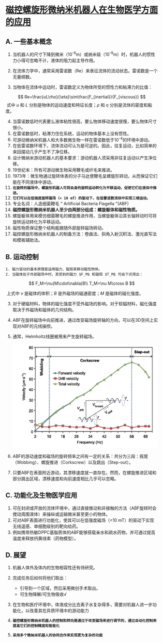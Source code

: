 # [磁控螺旋形微纳米机器人在生物医学方面的应用](http://www.engineering.org.cn/ch/10.15302/J-ENG-2015005)

## A. 一些基本概念

1. 当机器人的尺寸下降到微米（10<sup>-6</sup>m）或纳米级（10<sup>-9</sup>m）时，机器人的惯性力小得可忽略不计，液体的阻力起主导作用。

2. 在流体力学中，通常采用雷诺数（Re）来表征流体的流动状态。雷诺数是一个无量纲数。

3. 当物体在流体中运动时，雷诺数定义为物体所受的惯性力和粘滞力的比值：

$$
Re=\frac{uL\rho}{\eta}\sim\frac{F_{inertial}}{F_{viscous}}
$$
​		式中 $u$ 和 $L$ 分别是物体的运动速度和特征长度；$\rho$ 和 $\eta$ 分别是流体的密度和黏度。

4. 当雷诺数低时代表要么液体粘性很高，要么物体移动速度很慢，要么物体尺寸很小。
5. 在雷诺数低时，粘滞力住在系统，运动的物体基本上没有惯性。
6. 可游动微纳米机器人和大多数微生物一样在雷诺数低于10<sup>-4</sup>的环境中游动。
7. 在低雷诺数环境下，流体流动可认为是可逆的。因此，往复运动，比如简单的来回摆动几乎产生不了净位移。
8. 设计微纳米游动机器人的基本要求：游动机器人须采用非往复运动以产生净位移。
9. 19世纪末：所有可游动微生物采用鞭毛或纤毛来推进。
10. 1973年：微生物通过旋转体表的分子马达使鞭毛呈螺旋形转动，从而保证它们能在不同液体中游动。
11. **`在旋转的磁场中，螺旋形机器人可将自身的旋转运动转化为平移运动，促使它们在液体中推进。`**
12. **`它们可以在低强度旋转磁场（< 10 mT）的驱动下，在低雷诺数流体中实现三维运动。`**
13. 专业名词：人造细菌鞭毛 " Artificial Bacteria Flagella "(ABF)
14. **磁控螺旋形微纳米机器人至少由两部分组成：螺旋躯体和磁性物质。**
15. 螺旋躯体用来模仿细菌鞭毛的螺旋推进作用，当螺旋躯体沿其长轴转动时可将旋转运动转化为平移运动。
16. 磁性物质保证整个结构能跟随外部旋转磁场转动。 
17. 磁控螺旋形微纳米机器人的制备方法：卷曲法、斜角入射沉积法、激光直写法和模板辅助法。

## B. 运动控制

 	1. 磁力驱动的基本原理是运用磁力、磁矩来移动磁性物体。
 	2. 当磁体处于外部磁场中时，其受到的磁力 $F_M$ 和磁矩 $T_M$ 可由下式得出：

$$
F_M=\nu(M\cdot\nabla)B\\
T_M=\nu M\cross B
$$

​		上式中 $\nu$ 是磁体的体积；$B$ 是外磁场的磁通密度；$M$ 是磁体的磁化强度。

3. 对于硬磁材料，物体的磁化强度不受外磁场的影响。对于软磁材料，磁化强度取决于外磁场和磁体的几何结构。

4.  ABF在旋转磁场中向前推进，通过改变磁场旋转轴的方向，可以在3D空间上实现对ABF的元线操控。

5. 通常，Helmholtz线圈被用来产生旋转磁场。

   ![ABF运动](76e6849fff444ef1921ae0d2d82a58a1.png)

   

6. ABF的游动速度和磁场的旋转频率之间有一定的关系：共分为三段：摇晃（Wobbing）、螺旋推进（Corkscrew）以及跳出（Step-out）。

7. 只要ABF在表面附近游动，其漂移速度就一直存在。然而，在螺旋推进区域和部分跳出区域，漂移速度和向前速度相比几乎可以忽略。

## C. 功能化及生物医学应用

1. 可在封闭或开放的流体环境中，通过直接推动和非接触的方法（ABF旋转时会搅动周围液体）来操纵或运输微米甚至更小的物体。
2. 可对ABF表面进行功能化，使其可以在低强度磁场（<10 mT）的驱动下实现无线遥感、单细胞级别的靶向给药。
3. 例如携带热敏DPPC基脂质体的ABF能够搭载亲水和疏水药物，并可通过提高温度来释放钙黄绿素（药物模型）。

## D. 展望

1. 机器人体外及体内的生物相容性还有待研究。
2. 完成任务后如何将他们取出：
   - 引导到一个区域，然后采用微创手术取出。
   - 可生物降解/可生物吸收√

3. 在生物和医疗环境中，体液成分比去离子水复杂得多，需要对机器人进一步功能化，以改善其在异质环境中的游动能力
4. **`磁控螺旋形微纳米机器人的控制和转向是通过于改变磁场来进行调节的，通过自动化控制来提高它们的控制精度和智能化`**
5. **`采用多个微纳米机器人的协同合作来实现更为复杂的功能`**

 
